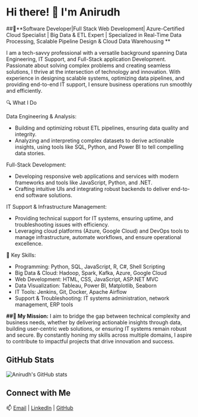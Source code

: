 # Hi there! 👋 I'm Anirudh

##🚀**Software Developer|Full Stack Web Development| Azure-Certified Cloud Specialist | Big Data & ETL Expert | Specialized in Real-Time Data Processing, Scalable Pipeline Design & Cloud Data Warehousing
**

I am a tech-savvy professional with a versatile background spanning Data Engineering, IT Support, and Full-Stack application Development. Passionate about solving complex problems and creating seamless solutions, I thrive at the intersection of technology and innovation. With experience in designing scalable systems, optimizing data pipelines, and providing end-to-end IT support, I ensure business operations run smoothly and efficiently.

🔍 What I Do

Data Engineering & Analysis:
 - Building and optimizing robust ETL pipelines, ensuring data quality and integrity.
 - Analyzing and interpreting complex datasets to derive actionable insights, using tools like SQL, Python, and Power BI to tell compelling data stories.

Full-Stack Development: 
 - Developing responsive web applications and services with modern frameworks and tools like JavaScript, Python, and .NET. 
 - Crafting intuitive UIs and integrating robust backends to deliver end-to-end software solutions.

IT Support & Infrastructure Management: 
 - Providing technical support for IT systems, ensuring uptime, and troubleshooting issues with efficiency.
 - Leveraging cloud platforms (Azure, Google Cloud) and DevOps tools to manage infrastructure, automate workflows, and ensure operational excellence.

🎯 Key Skills:
- Programming: Python, SQL, JavaScript, R, C#, Shell Scripting 
- Big Data & Cloud: Hadoop, Spark, Kafka, Azure, Google Cloud 
- Web Development: HTML, CSS, JavaScript, ASP.NET MVC 
- Data Visualization: Tableau, Power BI, Matplotlib, Seaborn 
- IT Tools: Jenkins, Git, Docker, Apache Airflow 
- Support & Troubleshooting: IT systems administration, network management, ERP tools 

**##🚀 My Mission:**
I aim to bridge the gap between technical complexity and business needs, whether by delivering actionable insights through data, building user-centric web solutions, or ensuring IT systems remain robust and secure. By constantly honing my skills across multiple domains, I aspire to contribute to impactful projects that drive innovation and success.
## GitHub Stats
![Anirudh's GitHub stats](https://github-readme-stats.vercel.app/api?username=eranirudh77&show_icons=true&theme=radical)

## Connect with Me
📫 [Email](mailto:anirudhramadas007@gmail.com) | [LinkedIn](https://www.linkedin.com/in/anirudhramadas98) | [GitHub](https://github.com/eranirudh77)
